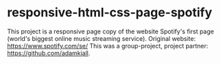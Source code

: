 # responsive-html-css-page-spotify

This project is a responsive page copy of the website Spotify's first page (world's biggest online music streaming service). Original website: https://www.spotify.com/se/ This was a group-project, project partner: https://github.com/adamkjall.


